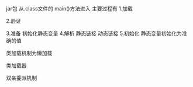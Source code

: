 
jar包 从.class文件的 main()方法进入
主要过程有
1.加载

2.验证

3.准备
	初始化静态变量
4.解析
	静态链接
	动态链接
5.初始化
	静态变量初始化为准确的值

类加载机制为懒加载


类加载器


双亲委派机制